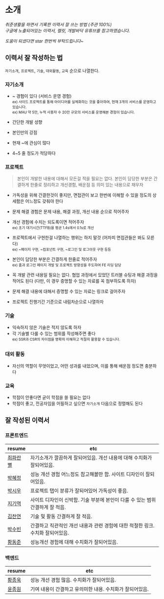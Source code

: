 # 소개

_취준생활을 하면서 기록한 이력서 잘 쓰는 방법 (주관 100%)_     
_구글에 노출되어있는 이력서, 렐릿, 개발바닥 유튜브를 참고하였습니다._  

_도움이 되셨다면 star 한번씩 부탁드립니다~_

## 이력서 잘 작성하는 법

`자기소개`, `프로젝트`, `기술`, `대외활동`, `교육` 순으로 나열한다.

### 자기소개
- ~ 경험이 있다 (서비스 운영 경험)  
<sup>ex) 사이드 프로젝트를 통해 아이디어를 실체화하는 것을 좋아하여, 현재 3개의 서비스를 운영하고 있습니다.</sup>  
<sup>ex) MAU 약 5만, 누적 사용자 수 20만 규모의 서비스를 운영해본 경험이 있습니다.</sup>  

- 간단한 개발 성향
- 본인만의 강점
- 현재 ~에 관심이 많다
- 4~5 줄 정도가 적당하다

### 프로젝트
> 본인이 개발한 내용에 대해서 모든걸 적을 필요는 없다. 본인이 담당한 부분은 간결하게 한줄로 정리하고 개선경험, 배운점 등 의미 있는 내용으로 채우자  

- 가독성을 위해 간결한것이 좋지만, 면접관이 보고 한번에 이해할 수 있을 정도의 상세함은 어느정도 갖춰야 한다

- 문제 해결 경험은 문제 내용, 해결 과정, 개선 내용 순으로 적어주자
- 개선 경험에 수치는 되도록이면 적어주자  
<sup>ex) 초기 대기시간(TTFB)을 평균 1.4s에서 0.1s로 개선</sup>
- 프로젝트에서 구현한걸 나열하는 행위는 하지 말것 (어차피 면접관들은 봐도 모른다)  
<sup>ex) ~페이지 구현, ~컴포넌트 구현, ~로그인 및 로그아웃 구현 등등</sup>  

- 본인이 담당한 부분은 간결하게 한줄로 적어주자  
<sup>ex) 홈과 로그인 페이지 개발 및 프로젝트 방향성을 주도하여 FE 리딩 담당</sup>  

- 꼭 개발 관련 내용일 필요는 없다. 협업 과정에서 있었던 트러블 슈팅과 해결 과정을 적어도 된다 (다만, 이 경우 증명할 수 있는 자료를 꼭 첨부하도록 하자)  

- 문제 해결 내용에 대해서 증명할 수 있는 자료는 링크로 걸어주자  

- 프로젝트 진행기간 기준으로 내림차순으로 나열하자  



### 기술
- 익숙하지 않은 기술은 적지 않도록 하자
- 각 기술별 다룰 수 있는 범위를 작성해주면 좋다  
<sup>ex) SSR과 CSR의 차이점을 명확히 이해하고 적절히 활용할 수 있습니다.</sup>  

### 대외 활동
- 자신의 역할이 무엇이었고, 어떤 성과를 내었으며, 이를 통해 배운점 정도면 충분하다

### 교육
- 학점이 안좋다면 굳이 학점을 쓸 필요는 없다
- 학점이 좋고, 전공자임을 어필하고 싶으면 `자기소개` 다음으로 정렬해도 된다

## 잘 작성된 이력서

### 프론트엔드

| resume | etc |
| ------------- | ------------- |
| [최파란별](https://www.rallit.com/hub/resumes/239826/%EC%B5%9C%ED%8C%8C%EB%9E%80%EB%B3%84?isExpanded=true) | 자기소개가 깔끔하게 잘되어있음. 개선 내용에 대해 수치화가 잘되어있음. |
| [박혜정](https://evalog.vercel.app/resume) | 성능 개선 경험 어느정도 참고해볼만 함. 사이트 디자인이 잘되어있음. |
| [박시우](https://shiwoo.dev/resume) | 프로젝트 탭이 분류가 잘되어있어 가독성이 좋음. |
| [지기역](https://jigi-scripts.vercel.app/resume) | 사이트 디자인이 신박함. 기술 부분에 본인이 다룰 수 있는 범위 간결하게 잘 적음. |
| [김찬연](https://resume.chayeoi.site/) | 기술 및 활동 간결하게 잘 적음. |
| [박수빈](https://www.rallit.com/hub/resumes/15901/%EB%B0%95%EC%88%98%EB%B9%88?isExpanded=true) | 간결하고 직관적인 개선 내용과 관련 경험에 대한 적절한 링크. 수치화 잘되어있음. |
| [황동준](https://www.rallit.com/hub/resumes/1170864/%ED%99%A9%EB%8F%99%EC%A4%80?isExpanded=true) | 성능개선 경험에 대해 수치화가 잘되어있음. |

### 백엔드

| resume | etc |
| ------------- | ------------- |
| [황종욱](https://www.rallit.com/hub/resumes/37400/%ED%99%A9%EC%A2%85%EC%9A%B1?isExpanded=true) | 성능 개선 경험 많음. 수치화가 잘되어있음.  |
| [윤종원](https://www.rallit.com/hub/resumes/49292/%EC%9C%A4%EC%A2%85%EC%9B%90?isExpanded=true) | 기여 내용이 간결하고 유의미한 내용. 수치화가 잘되어있음. |
